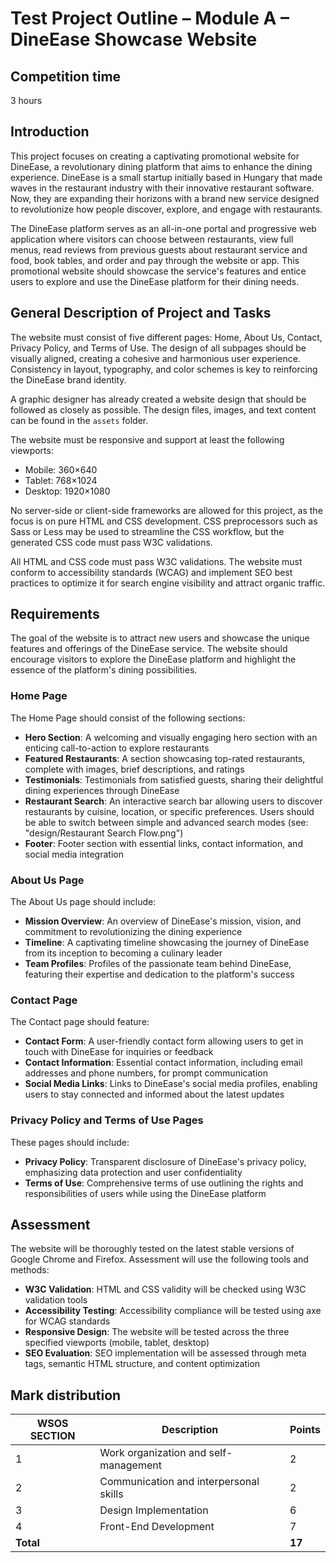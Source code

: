 # Test Project Outline – Module A – DineEase Showcase Website

## Competition time

3 hours

## Introduction

This project focuses on creating a captivating promotional website for DineEase, a revolutionary dining platform that aims to enhance the dining experience. DineEase is a small startup initially based in Hungary that made waves in the restaurant industry with their innovative restaurant software. Now, they are expanding their horizons with a brand new service designed to revolutionize how people discover, explore, and engage with restaurants.

The DineEase platform serves as an all-in-one portal and progressive web application where visitors can choose between restaurants, view full menus, read reviews from previous guests about restaurant service and food, book tables, and order and pay through the website or app. This promotional website should showcase the service's features and entice users to explore and use the DineEase platform for their dining needs.

## General Description of Project and Tasks

The website must consist of five different pages: Home, About Us, Contact, Privacy Policy, and Terms of Use. The design of all subpages should be visually aligned, creating a cohesive and harmonious user experience. Consistency in layout, typography, and color schemes is key to reinforcing the DineEase brand identity.

A graphic designer has already created a website design that should be followed as closely as possible. The design files, images, and text content can be found in the `assets` folder.

The website must be responsive and support at least the following viewports:
- Mobile: 360×640
- Tablet: 768×1024  
- Desktop: 1920×1080

No server-side or client-side frameworks are allowed for this project, as the focus is on pure HTML and CSS development. CSS preprocessors such as Sass or Less may be used to streamline the CSS workflow, but the generated CSS code must pass W3C validations.

All HTML and CSS code must pass W3C validations. The website must conform to accessibility standards (WCAG) and implement SEO best practices to optimize it for search engine visibility and attract organic traffic.

## Requirements

The goal of the website is to attract new users and showcase the unique features and offerings of the DineEase service. The website should encourage visitors to explore the DineEase platform and highlight the essence of the platform's dining possibilities.

### Home Page

The Home Page should consist of the following sections:

- **Hero Section**: A welcoming and visually engaging hero section with an enticing call-to-action to explore restaurants
- **Featured Restaurants**: A section showcasing top-rated restaurants, complete with images, brief descriptions, and ratings
- **Testimonials**: Testimonials from satisfied guests, sharing their delightful dining experiences through DineEase
- **Restaurant Search**: An interactive search bar allowing users to discover restaurants by cuisine, location, or specific preferences. Users should be able to switch between simple and advanced search modes (see: "design/Restaurant Search Flow.png")
- **Footer**: Footer section with essential links, contact information, and social media integration

### About Us Page

The About Us page should include:

- **Mission Overview**: An overview of DineEase's mission, vision, and commitment to revolutionizing the dining experience
- **Timeline**: A captivating timeline showcasing the journey of DineEase from its inception to becoming a culinary leader
- **Team Profiles**: Profiles of the passionate team behind DineEase, featuring their expertise and dedication to the platform's success

### Contact Page

The Contact page should feature:

- **Contact Form**: A user-friendly contact form allowing users to get in touch with DineEase for inquiries or feedback
- **Contact Information**: Essential contact information, including email addresses and phone numbers, for prompt communication
- **Social Media Links**: Links to DineEase's social media profiles, enabling users to stay connected and informed about the latest updates

### Privacy Policy and Terms of Use Pages

These pages should include:

- **Privacy Policy**: Transparent disclosure of DineEase's privacy policy, emphasizing data protection and user confidentiality
- **Terms of Use**: Comprehensive terms of use outlining the rights and responsibilities of users while using the DineEase platform

## Assessment

The website will be thoroughly tested on the latest stable versions of Google Chrome and Firefox. Assessment will use the following tools and methods:

- **W3C Validation**: HTML and CSS validity will be checked using W3C validation tools
- **Accessibility Testing**: Accessibility compliance will be tested using axe for WCAG standards
- **Responsive Design**: The website will be tested across the three specified viewports (mobile, tablet, desktop)
- **SEO Evaluation**: SEO implementation will be assessed through meta tags, semantic HTML structure, and content optimization

## Mark distribution

| WSOS SECTION | Description                            | Points |
|--------------|----------------------------------------|--------|
| 1            | Work organization and self-management  | 2      |
| 2            | Communication and interpersonal skills | 2      |
| 3            | Design Implementation                  | 6      |
| 4            | Front-End Development                  | 7      |
| **Total**    |                                        | **17** |